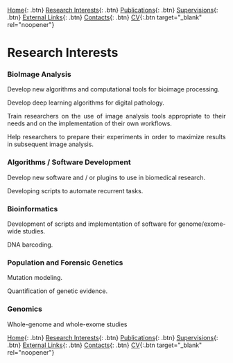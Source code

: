 [Home](https://econdesousa.github.io){: .btn}
[Research Interests](https://econdesousa.github.io/ResearchInterests){: .btn}
[Publications](https://econdesousa.github.io/Publications){: .btn}
[Supervisions](https://econdesousa.github.io/Supervision){: .btn}
[External Links](https://econdesousa.github.io/Links){: .btn}
[Contacts](https://econdesousa.github.io/Contacts){: .btn}
[CV](assets/CurriculumVitaeECS.pdf){:.btn target="_blank" rel="noopener"}


# Research Interests

### BioImage Analysis

<p align="justify">Develop new algorithms and computational tools for bioimage processing.</p>

<p align="justify">Develop deep learning algorithms for digital pathology.</p>

<p align="justify">Train researchers on the use of image analysis tools appropriate to their needs and on the implementation of their own workflows.</p>

<p align="justify">Help researchers to prepare their experiments in order to maximize results in subsequent image analysis.</p>


### Algorithms / Software Development

<p align="justify">Develop new software and / or plugins to use in biomedical research.</p>

<p align="justify">Developing scripts to automate recurrent tasks.</p>


### Bioinformatics

<p align="justify">Development of scripts and implementation of software for genome/exome-wide studies.</p>

<p align="justify">DNA barcoding.</p>


### Population and Forensic Genetics

<p align="justify">Mutation modeling.</p>

<p align="justify">Quantification of genetic evidence.</p>


### Genomics

<p align="justify">Whole-genome  and whole-exome studies</p>



[Home](https://econdesousa.github.io){: .btn}
[Research Interests](https://econdesousa.github.io/ResearchInterests){: .btn}
[Publications](https://econdesousa.github.io/Publications){: .btn}
[Supervisions](https://econdesousa.github.io/Supervision){: .btn}
[External Links](https://econdesousa.github.io/Links){: .btn}
[Contacts](https://econdesousa.github.io/Contacts){: .btn}
[CV](assets/CurriculumVitaeECS.pdf){:.btn target="_blank" rel="noopener"}


<!-- Global site tag (gtag.js) - Google Analytics -->
<script async src="https://www.googletagmanager.com/gtag/js?id=G-3JWYKYVYDZ"></script>
<script>
  window.dataLayer = window.dataLayer || [];
  function gtag(){dataLayer.push(arguments);}
  gtag('js', new Date());

  gtag('config', 'G-3JWYKYVYDZ');
</script>